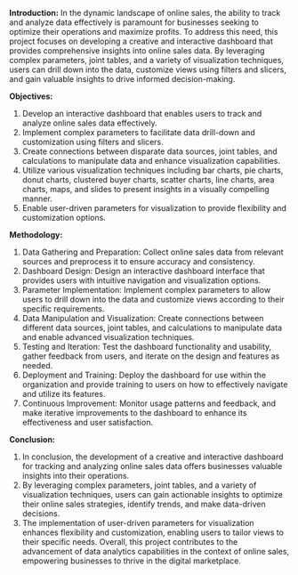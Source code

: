 **Introduction:**
In the dynamic landscape of online sales, the ability to track and analyze data effectively is paramount for businesses seeking to optimize their operations and maximize profits. 
To address this need, this project focuses on developing a creative and interactive dashboard that provides comprehensive insights into online sales data. 
By leveraging complex parameters, joint tables, and a variety of visualization techniques, users can drill down into the data, customize views using filters and slicers, and gain valuable insights to drive informed decision-making.

**Objectives:**

1. Develop an interactive dashboard that enables users to track and analyze online sales data effectively.
2. Implement complex parameters to facilitate data drill-down and customization using filters and slicers.
3. Create connections between disparate data sources, joint tables, and calculations to manipulate data and enhance visualization capabilities.
4. Utilize various visualization techniques including bar charts, pie charts, donut charts, clustered buyer charts, scatter charts, line charts, area charts, maps, and slides to present insights in a visually compelling manner.
5. Enable user-driven parameters for visualization to provide flexibility and customization options.

**Methodology:**

1. Data Gathering and Preparation: Collect online sales data from relevant sources and preprocess it to ensure accuracy and consistency.
2. Dashboard Design: Design an interactive dashboard interface that provides users with intuitive navigation and visualization options.
3. Parameter Implementation: Implement complex parameters to allow users to drill down into the data and customize views according to their specific requirements.
4. Data Manipulation and Visualization: Create connections between different data sources, joint tables, and calculations to manipulate data and enable advanced visualization techniques.
5. Testing and Iteration: Test the dashboard functionality and usability, gather feedback from users, and iterate on the design and features as needed.
6. Deployment and Training: Deploy the dashboard for use within the organization and provide training to users on how to effectively navigate and utilize its features.
7. Continuous Improvement: Monitor usage patterns and feedback, and make iterative improvements to the dashboard to enhance its effectiveness and user satisfaction.

**Conclusion:**
1. In conclusion, the development of a creative and interactive dashboard for tracking and analyzing online sales data offers businesses valuable insights into their operations.
2. By leveraging complex parameters, joint tables, and a variety of visualization techniques, users can gain actionable insights to optimize their online sales strategies, identify trends, and make data-driven decisions. 
3. The implementation of user-driven parameters for visualization enhances flexibility and customization, enabling users to tailor views to their specific needs. Overall, this project contributes to the advancement of data analytics capabilities in the context of online sales, empowering businesses to thrive in the digital marketplace.

